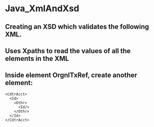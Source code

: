 # Java_XmlAndXsd

## Creating an XSD which validates the following XML.
## Uses Xpaths to read the values of all the elements in the XML
## Inside element OrgnlTxRef, create another element:
```
<CdtrAcct>
  <Id>
    <Othr>
      <Id/>
    </Othr>
  </Id>
</CdtrAcct>
```
